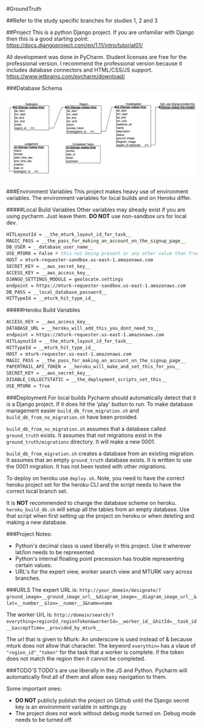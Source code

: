 #GroundTruth

##Refer to the study specific branches for studies 1, 2 and 3
 
##Project
This is a python Django project. If you are unfamiliar with 
Django then this is a good starting point: 
https://docs.djangoproject.com/en/1.11/intro/tutorial01/

All development was done in PyCharm. Student licenses are free for the professional version.
I recommend the professional version because it includes database connectors and HTML/CSS/JS support.
https://www.jetbrains.com/pycharm/download/

###Database Schema
![Schema](schema.png?raw=true "Database Schema")

###Environment Variables
This project makes heavy use of environment variables. 
The environment variables for local builds and on Heroku differ.

#####Local Build Variables
Other variables may already exist if you are using pycharm. Just leave them. 
**DO NOT** use non-sandbox urs for local dev.
```bash
HITLayoutId = __the_mturk_layout_id_for_task__
MAGIC_PASS = __the_pass_for_making_an_account_on_the_signup_page__
DB_USER = __database_user_name__
USE_MTURK = False # this not being present or any other value than True will not use Mturk apis. 
HOST = mturk-requester-sandbox.us-east-1.amazonaws.com
SECRET_KEY = __aws_secret_key__ 
ACCESS_KEY = __aws_access_key__
DJANGO_SETTINGS_MODULE = geolocate.settings
endpoint = https://mturk-requester-sandbox.us-east-1.amazonaws.com
DB_PASS = __local_database_password__
HITTypeId = __mturk_hit_type_id__
```

#####Heroku Build Variables
```bash
ACCESS_KEY = __aws_access_key__
DATABASE_URL = __heroku_will_add_this_you_dont_need_to__
endpoint = https://mturk-requester.us-east-1.amazonaws.com
HITLayoutId = __the_mturk_layout_id_for_task__
HITTypeId = __mturk_hit_type_id__
HOST = mturk-requester.us-east-1.amazonaws.com
MAGIC_PASS = __the_pass_for_making_an_account_on_the_signup_page__
PAPERTRAIL_API_TOKEN = __heroku_will_make_and_set_this_for_you__
SECRET_KEY = __aws_secret_key__ 
DISABLE_COLLECTSTATIC = __the_deployment_scripts_set_this__
USE_MTURK = True
```

###Deployment
For local builds Pycharm should automatically detect that it is a Django project. If it does hit the 'play' button to run.
To make database management easier `build_db_from_migration.sh` and `build_db_from_no_migration.sh` have been provided.

`build_db_from_no_migration.sh` assumes that a database called `ground_truth` exists. It assumes that not migrations 
exist in the `ground_truth/migrations` directory. It will make a new 0001.

`build_db_from_migration.sh` creates a database from an existing migration. It assumes that an empty `ground_truth`
database exists. It is written to use the 0001 migration. It has not been tested with other migrations. 

To deploy on heroku use `deploy.sh`. Note, you need to have the correct heroku project set for the heroku CLI and the 
script needs to have the correct local branch set. 

It is **NOT** recommended to change the database scheme on heroku. `heroku_build_db.sh` will setup all the tables from an empty database. 
Use that script when first setting up the project on heroku or when deleting and making a new database.

###Project Notes:
* Python's decimal class is used liberally in this project. Use it wherever lat/lon needs to be represented.  
* Python's internal floating point precession has trouble representing certain values. 
* URL's for the expert view, worker search view and MTURK vary across branches. 

###URLS
The expert URL is: 
`http://your_domein/designate/?ground_image=__ground_image_url__&diagram_image=__diagram_image_url__&lat=__number__&lon=__numer__3&name=name`

The worker UrL is:
`http://domain/search/?everything=regionId_regionToken&workerId=__worker_id__&hitId=__task_id__&acceptTime=__provided_by_mturk__`

The url that is given to Mturk:
An underscore is used instead of & because mturk does not allow that character. 
The keyword `everythin=` has a vlaue of `"region_id"_"token"` for the task that a worker is complete. if the token does not
match the region then it cannot be completed. 

###TODO'S
TODO's are use liberally in the JS and Python. Pycharm will automatically find all of them and allow
easy navigation to them. 

Some important ones:
* **DO NOT** publicly publish the project on Github until the Django secret key is an environment variable in settings.py
* The project does not work without debug mode turned on. Debug mode needs to be turned off. 